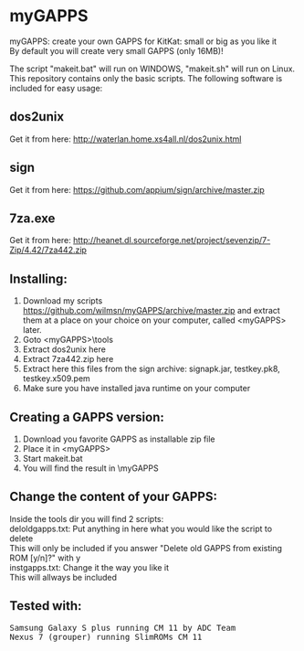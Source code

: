 myGAPPS
=======

myGAPPS: create your own GAPPS for KitKat: small or big as you like it  
By default you will create very small GAPPS (only 16MB)!

The script "makeit.bat" will run on WINDOWS, "makeit.sh" will run on Linux.
This repository contains only the basic scripts.
The following software is included for easy usage:

dos2unix
-------- 
Get it from here: http://waterlan.home.xs4all.nl/dos2unix.html

sign
----
Get it from here: https://github.com/appium/sign/archive/master.zip

7za.exe
-------
Get it from here: http://heanet.dl.sourceforge.net/project/sevenzip/7-Zip/4.42/7za442.zip

Installing:
-----------
1) Download my scripts https://github.com/wilmsn/myGAPPS/archive/master.zip and extract them at a place on your choice on your computer, called &lt;myGAPPS&gt; later.<br>
2) Goto &lt;myGAPPS&gt;\tools<br>
3) Extract dos2unix here<br>
4) Extract 7za442.zip here<br>
5) Extract here this files from the sign archive: signapk.jar, testkey.pk8, testkey.x509.pem<br>
6) Make sure you have installed java runtime on your computer <br>

Creating a GAPPS version:
-------------------------
1) Download you favorite GAPPS as installable zip file<br>
2) Place it in &lt;myGAPPS&gt;<br>
3) Start makeit.bat<br>
4) You will find the result in <myGAPPS>\myGAPPS<br>

Change the content of your GAPPS:
---------------------------------
Inside the tools dir you will find 2 scripts:<br>
deloldgapps.txt: Put anything in here what you would like the script to delete<br>
This will only be included if you answer "Delete old GAPPS from existing ROM [y/n]?" with y<br>
instgapps.txt: Change it the way you like it<br>
This will allways be included<br>

Tested with:
------------
<pre>
Samsung Galaxy S plus running CM 11 by ADC Team
Nexus 7 (grouper) running SlimROMs CM 11
</pre>


